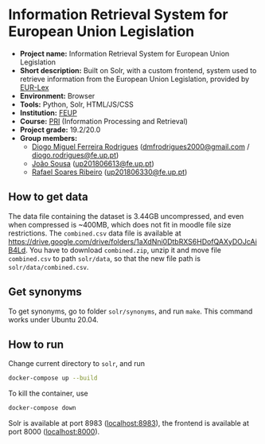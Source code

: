 # Information Retrieval System for European Union Legislation

- **Project name:** Information Retrieval System for European Union Legislation
- **Short description:** Built on Solr, with a custom frontend, system used to retrieve information from the European Union Legislation, provided by [EUR-Lex](https://eur-lex.europa.eu/homepage.html)
- **Environment:** Browser
- **Tools:** Python, Solr, HTML/JS/CSS
- **Institution:** [FEUP](https://sigarra.up.pt/feup/en/web_page.Inicial)
- **Course:** [PRI](https://sigarra.up.pt/feup/en/ucurr_geral.ficha_uc_view?pv_ocorrencia_id=486244) (Information Processing and Retrieval)
- **Project grade:** 19.2/20.0
- **Group members:**
    - [Diogo Miguel Ferreira Rodrigues](https://github.com/dmfrodrigues) (<dmfrodrigues2000@gmail.com> / <diogo.rodrigues@fe.up.pt>)
    - [João Sousa](https://github.com/JoaoASousa) ([up201806613@fe.up.pt](mailto:up201806613@fe.up.pt))
    - [Rafael Soares Ribeiro](https://github.com/up201806330) (<up201806330@fe.up.pt>)

## How to get data

The data file containing the dataset is 3.44GB uncompressed, and even when compressed is ~400MB, which does not fit in moodle file size restrictions. The `combined.csv` data file is available at https://drive.google.com/drive/folders/1aXdNni0DtbRXS6HDofQAXyDOJcAiB4Ld. You have to download `combined.zip`, unzip it and move file `combined.csv` to path `solr/data`, so that the new file path is `solr/data/combined.csv`.

## Get synonyms

To get synonyms, go to folder `solr/synonyms`, and run `make`. This command works under Ubuntu 20.04.

## How to run

Change current directory to `solr`, and run
```sh
docker-compose up --build
```

To kill the container, use
```sh
docker-compose down
```

Solr is available at port 8983 (<localhost:8983>), the frontend is available at port 8000 (<localhost:8000>).
